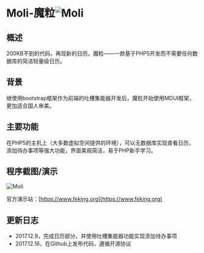 # Moli-魔粒![Moli](https://www.feking.org/img/logo/calendar_128px_1185199_easyicon.net.png)


概述
-
200KB不到的代码，再现新的日历。魔粒——一款基于PHP5开发而不需要任何数据库的简洁轻量级日历。

背景
-
继使用bootstrap框架作为前端的吐槽集能器开发后，魔粒开始使用MDUI框架，更加适合国人审美。

主要功能
-
在PHP5的主机上（大多数虚拟空间提供的环境），可以无数据库实现查看日历，添加待办事项等强大功能，界面美观简洁，易于PHP新手学习。

程序截图/演示
-
![Moli](https://www.feking.org/img/sl_webpr/Screenshot_Moli.jpg)

官方演示站：[https://www.feking.org](https://www.feking.org)

更新日志
-
- 2017.12.9，完成日历部分，并使用吐槽集能器功能实现添加待办事项
- 2017.12.16，在Github上发布代码，遵循开源协议
